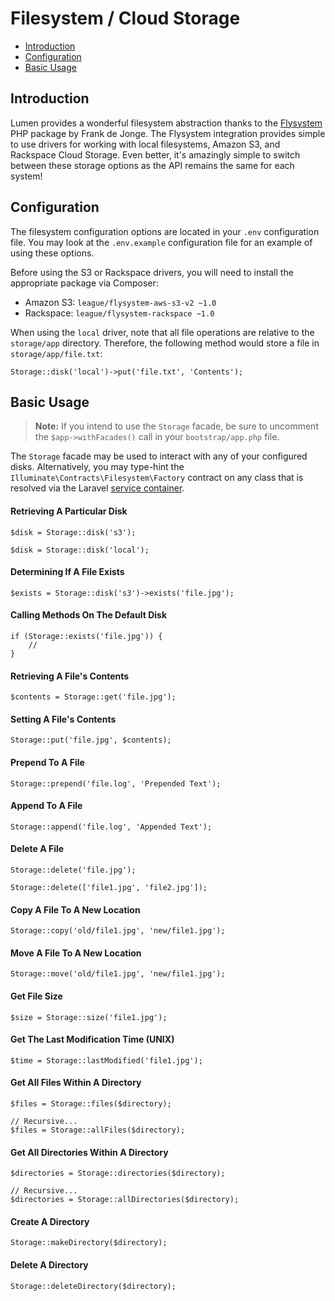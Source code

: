 # Filesystem / Cloud Storage

- [Introduction](#introduction)
- [Configuration](#configuration)
- [Basic Usage](#basic-usage)

<a name="introduction"></a>
## Introduction

Lumen provides a wonderful filesystem abstraction thanks to the [Flysystem](https://github.com/thephpleague/flysystem) PHP package by Frank de Jonge. The Flysystem integration provides simple to use drivers for working with local filesystems, Amazon S3, and Rackspace Cloud Storage. Even better, it's amazingly simple to switch between these storage options as the API remains the same for each system!

<a name="configuration"></a>
## Configuration

The filesystem configuration options are located in your `.env` configuration file. You may look at the `.env.example` configuration file for an example of using these options.

Before using the S3 or Rackspace drivers, you will need to install the appropriate package via Composer:

- Amazon S3: `league/flysystem-aws-s3-v2 ~1.0`
- Rackspace: `league/flysystem-rackspace ~1.0`

When using the `local` driver, note that all file operations are relative to the `storage/app` directory. Therefore, the following method would store a file in `storage/app/file.txt`:

	Storage::disk('local')->put('file.txt', 'Contents');

<a name="basic-usage"></a>
## Basic Usage

> **Note:** If you intend to use the `Storage` facade, be sure to uncomment the `$app->withFacades()` call in your `bootstrap/app.php` file.

The `Storage` facade may be used to interact with any of your configured disks. Alternatively, you may type-hint the `Illuminate\Contracts\Filesystem\Factory` contract on any class that is resolved via the Laravel [service container](/docs/container).

#### Retrieving A Particular Disk

	$disk = Storage::disk('s3');

	$disk = Storage::disk('local');

#### Determining If A File Exists

	$exists = Storage::disk('s3')->exists('file.jpg');

#### Calling Methods On The Default Disk

	if (Storage::exists('file.jpg')) {
		//
	}

#### Retrieving A File's Contents

	$contents = Storage::get('file.jpg');

#### Setting A File's Contents

	Storage::put('file.jpg', $contents);

#### Prepend To A File

	Storage::prepend('file.log', 'Prepended Text');

#### Append To A File

	Storage::append('file.log', 'Appended Text');

#### Delete A File

	Storage::delete('file.jpg');

	Storage::delete(['file1.jpg', 'file2.jpg']);

#### Copy A File To A New Location

	Storage::copy('old/file1.jpg', 'new/file1.jpg');

#### Move A File To A New Location

	Storage::move('old/file1.jpg', 'new/file1.jpg');

#### Get File Size

	$size = Storage::size('file1.jpg');

#### Get The Last Modification Time (UNIX)

	$time = Storage::lastModified('file1.jpg');

#### Get All Files Within A Directory

	$files = Storage::files($directory);

	// Recursive...
	$files = Storage::allFiles($directory);

#### Get All Directories Within A Directory

	$directories = Storage::directories($directory);

	// Recursive...
	$directories = Storage::allDirectories($directory);

#### Create A Directory

	Storage::makeDirectory($directory);

#### Delete A Directory

	Storage::deleteDirectory($directory);
